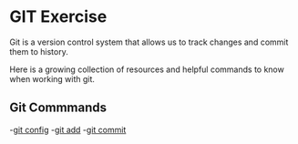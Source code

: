 # GIT Exercise

Git is a version control system that allows us to track changes and commit them to history.

Here is a growing collection of resources and helpful commands to know when working with git.

## Git Commmands
-[git config](./Commands/Config.md)
-[git add](./Commands/Add.md)
-[git commit](./Commands/.md)